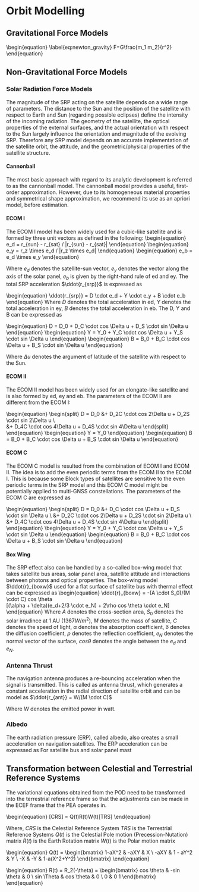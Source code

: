 

# Orbit Modelling

## Gravitational Force Models

\begin{equation}
\label{eq:newton_gravity}
F=G\frac{m_1 m_2}{r^2}
\end{equation}

## Non-Gravitational Force Models

### Solar Radiation Force Models
The magnitude of the SRP acting on the satellite depends on a wide range of parameters. 
The distance to the Sun and the position of the satellite with respect to Earth and Sun (regarding possible eclipses) define the intensity of the incoming radiation.
The geometry of the satellite, the optical properties of the external surfaces, and the actual orientation with respect to the Sun largely influence the orientation and magnitude of the evolving SRP. Therefore any SRP model depends on an accurate implementation of the satellite orbit, the attitude, and the geometric/physical properties of the satellite structure.
 
#### Cannonball

The most basic approach with regard to its analytic development is referred to as the cannonball model. The cannonball model provides a useful, first-order approximation. However, due to its homogeneous material properties and symmetrical shape approximation, we recommend its use as an apriori model, before estimation.

#### ECOM I
The ECOM I model has been widely used for a cubic-like satellite and is formed by three unit vectors as defined in the following: 
\begin{equation}
e_d = r_{sun} - r_{sat} / |r_{sun} - r_{sat}|
\end{equation}
\begin{equation}
e_y = r_z \times e_d / |r_z \times e_d|
\end{equation}
\begin{equation}
e_b = e_d \times e_y 
\end{equation}

Where 
$e_d$ denotes the satellite-sun vector,
$e_y$ denotes the vector along the axis of the solar panel, 
$e_b$ is given by the right-hand rule of ed and ey.
The total SRP acceleration $\ddot{r_{srp}}$ is expressed as 

\begin{equation}
\ddot{r_{srp}} = D \cdot e_d + Y \cdot e_y + B \cdot e_b
\end{equation}
Where 
$D$ denotes the total acceleration in ed,
$Y$ denotes the total acceleration in ey, 
$B$ denotes the total acceleration in eb.
The D, Y and B can be expressed as 

\begin{equation}
D = D_0 + D_C \cdot cos \Delta u + D_S \cdot sin \Delta u
\end{equation}
\begin{equation}
Y = Y_0 + Y_C \cdot cos \Delta u + Y_S \cdot sin \Delta u
\end{equation}
\begin{equation}
B = B_0 + B_C \cdot cos \Delta u + B_S \cdot sin \Delta u
\end{equation}

Where
$\Delta u$ denotes the argument of latitude of the satellite with respect to the Sun. 

#### ECOM II
The ECOM II model has been widely used for an elongate-like satellite and is also formed by ed, ey and eb. The parameters of the ECOM II are different from the ECOM I:  

\begin{equation}
\begin{split}
D = D_0 &+ D_2C \cdot cos 2\Delta u + D_2S \cdot sin 2\Delta u \\  
        &+ D_4C \cdot cos 4\Delta u + D_4S \cdot sin 4\Delta u
\end{split}
\end{equation}
\begin{equation}
Y = Y_0 
\end{equation}
\begin{equation}
B = B_0 + B_C \cdot cos \Delta u + B_S \cdot sin \Delta u
\end{equation}

#### ECOM C
The ECOM C model is resulted from the combination of ECOM I and ECOM II. The idea is to add the even periodic terms from the ECOM II to the ECOM I. This is because some Block types of satellites are sensitive to the even periodic terms in the SRP model and this ECOM C model might be potentially applied to multi-GNSS constellations. The parameters of the ECOM C are expressed as   

\begin{equation}
\begin{split}
D = D_0 &+ D_C  \cdot cos  \Delta u + D_S  \cdot sin  \Delta u \\
        &+ D_2C \cdot cos 2\Delta u + D_2S \cdot sin 2\Delta u \\
        &+ D_4C \cdot cos 4\Delta u + D_4S \cdot sin 4\Delta u 
\end{split}
\end{equation}
\begin{equation}
Y = Y_0 + Y_C \cdot cos \Delta u + Y_S \cdot sin \Delta u
\end{equation}
\begin{equation}
B = B_0 + B_C \cdot cos \Delta u + B_S \cdot sin \Delta u
\end{equation}

#### Box Wing
The SRP effect also can be handled by a so-called box-wing model that takes satellite bus areas, solar panel area, satellite attitude and interactions between photons and optical properties. The box-wing model $\ddot{r}_{boxw}$ used for a flat surface of satellite bus with thermal effect can be expressed as
\begin{equation}
\ddot{r}_{boxw} = -(A \cdot S_0)/(M \cdot C) cos \theta  
                   [(\alpha + \delta)(e_d+2/3 \cdot e_N) + 2\rho cos \theta \cdot e_N]  
\end{equation}
Where 
$A$ denotes the cross-section area,
$S_{0}$ denotes the solar irradince at 1 AU $(1367W/m^2)$, 
$M$ denotes the mass of satellite,
$C$ denotes the speed of light,
$\alpha$ denotes the absorption coefficient,
$\delta$ denotes the diffusion coefficient,
$\rho$ denotes the reflection coefficient,
$e_N$ denotes the normal vector of the surface,
$cos \theta$ denotes the angle between the $e_d$ and $e_N$. 

### Antenna Thrust
The navigation antenna produces a re-bouncing acceleration when the signal is transmitted. This is called as antenna thrust, which generates a constant acceleration in the radial direction of satellite orbit and can be model as 
$\ddot{r_{ant}} = W/(M \cdot C)$

Where $W$ denotes the emitted power in watt.

### Albedo
The earth radiation pressure (ERP), called albedo, also creates a small acceleration on navigation satellites. The ERP acceleration can be expressed as
For satellite bus and solar panel mast

## Transformation between Celestial and Terrestrial Reference Systems

The variational equations obtained from the POD need to be transformed into the terrestrial reference frame so that the adjustments can be made in the ECEF frame that the PEA operates in.

\begin{equation}
    [CRS] = Q(t)R(t)W(t)[TRS]
\end{equation}

Where,
$CRS$ is the Celestial Reference System
$TRS$ is the Terrestrial Reference Systems
$Q(t)$ is the Celestial Pole motion (Precession-Nutation) matrix
$R(t)$ is the Earth Rotation matrix
$W(t)$ is the Polar motion matrix

\begin{equation}
Q(t) = 
\begin{bmatrix} 
1-aX^2  & -aXY     & X \\
 -aXY   & 1 - aY^2 & Y \\
 -X     & -Y       & 1-a(X^2+Y^2) 
\end{bmatrix}
\end{equation}

\begin{equation}
R(t) = R_2(-\theta) = 
\begin{bmatrix}
cos \theta & -sin \theta & 0 \\ 
sin \Theta & cos \theta  & 0 \\
0 & 0 1
\end{bmatrix}
\end{equation}
